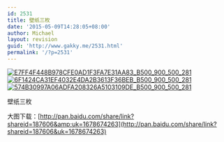```yaml
---
id: 2531
title: 壁纸三枚
date: '2015-05-09T14:28:05+08:00'
author: Michael
layout: revision
guid: 'http://www.gakky.me/2531.html'
permalink: '/?p=2531'
---
```


[![E7FF4F448B978CFE0AD1F3FA7E31AA83_B500_900_500_281](http://www.yui-aragaki.org/wp-content/uploads/img/E7FF4F448B978CFE0AD1F3FA7E31AA83_B500_900_500_281.jpeg)](http://www.yui-aragaki.org/wp-content/uploads/img/E7FF4F448B978CFE0AD1F3FA7E31AA83_B1280_1280_1280_720.jpeg) [![6F1424CA31EF4032E4DA2B3613F36BEB_B500_900_500_281](http://www.yui-aragaki.org/wp-content/uploads/img/6F1424CA31EF4032E4DA2B3613F36BEB_B500_900_500_281.jpeg)](http://www.yui-aragaki.org/wp-content/uploads/img/6F1424CA31EF4032E4DA2B3613F36BEB_B1280_1280_1280_720.jpeg) [![574B30997A06ADFA208326A5103109DE_B500_900_500_281](http://www.yui-aragaki.org/wp-content/uploads/img/574B30997A06ADFA208326A5103109DE_B500_900_500_281.jpeg)](http://www.yui-aragaki.org/wp-content/uploads/img/574B30997A06ADFA208326A5103109DE_B1280_1280_1280_720.jpeg)

壁纸三枚

大图下载：[http://pan.baidu.com/share/link?shareid=187606&amp;uk=1678674263](http://pan.baidu.com/share/link?shareid=187606&uk=1678674263)
